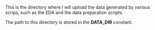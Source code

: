 This is the directory where I will upload the data generated by various scrips, such as the EDA and the data preparation scripts. 

The path to this directory is stored in the **DATA_DIR** constant.
